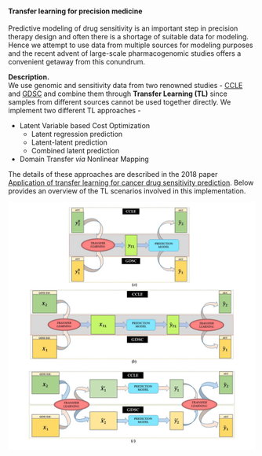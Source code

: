 #### Transfer learning for precision medicine  
Predictive modeling of drug sensitivity is an important step in precision therapy design and often there is a shortage of suitable data for modeling. Hence we attempt to use data from multiple sources for modeling purposes and the recent advent of large-scale pharmacogenomic studies offers a convenient getaway from this conundrum. 

**Description.**  
We use genomic and sensitivity data from two renowned studies - [CCLE](https://portals.broadinstitute.org/ccle) and [GDSC](http://www.cancerrxgene.org/) and combine them through **Transfer Learning (TL)** since samples from different sources cannot be used together directly. We implement two different TL approaches - 
* Latent Variable based Cost Optimization
    * Latent regression prediction
    * Latent-latent prediction
    * Combined latent prediction
* Domain Transfer _via_ Nonlinear Mapping  

The details of these approaches are described in the 2018 paper [Application of transfer learning for cancer drug sensitivity prediction](https://bmcbioinformatics.biomedcentral.com/articles/10.1186/s12859-018-2465-y). Below provides an overview of the TL scenarios involved in this implementation. 

![TransferLearningSummary](https://github.com/dhruba018/Transfer_Learning_Precision_Medicine/blob/master/TLsummary.jpg)
